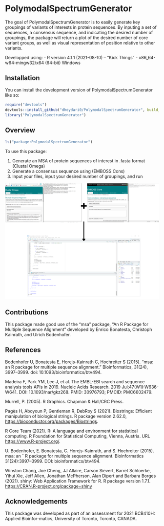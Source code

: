 
<!-- README.md is generated from README.Rmd. Please edit that file -->

# PolymodalSpectrumGenerator

<!-- badges: start -->
<!-- badges: end -->

The goal of PolymodalSpectrumGenerator is to easily generate key
groupings of variants of interests in protein sequences. By inputing a
set of sequences, a consensus sequence, and indicating the desired
number of groupings, the package will return a plot of the desired
number of core variant groups, as well as visual representation of
position relative to other variants.

Developped using: - R version 4.1.1 (2021-08-10) – “Kick Things” -
x86\_64-w64-mingw32/x64 (64-bit) Windows

## Installation

You can install the development version of PolymodalSpectrumGenerator
like so:

``` r
require("devtools")
devtools::install_github("dheydari0/PolymodalSpectrumGenerator", build_vignettes = TRUE)
library("PolymodalSpectrumGenerator")
```

## Overview

``` r
ls("package:PolymodalSpectrumGenerator")
```

To use this package:

1.  Generate an MSA of protein sequences of interest in .fasta format
    (Clustal Omega)
2.  Generate a consensus sequence using (EMBOSS Cons)
3.  Input your files, input your desired number of groupings, and run

<div style="text-align:center">
<img src="./inst/extdata/+.png" width="600"/>
<div style="text-align:left">



## Contributions

This package made good use of the “msa” package, “An R Package for
Multiple Sequence Alignment” developed by Enrico Bonatesta, Christoph
Kainrath, and Ulrich Bodenhofer.

## References

Bodenhofer U, Bonatesta E, Horejs-Kainrath C, Hochreiter S (2015). “msa:
an R package for multiple sequence alignment.” Bioinformatics, 31(24),
3997–3999. doi: 10.1093/bioinformatics/btv494.

Madeira F, Park YM, Lee J, et al. The EMBL-EBI search and sequence
analysis tools APIs in 2019. Nucleic Acids Research. 2019
Jul;47(W1):W636-W641. DOI: 10.1093/nar/gkz268. PMID: 30976793; PMCID:
PMC6602479.

Murrell, P. (2005). R Graphics. Chapman & Hall/CRC Press.

Pagès H, Aboyoun P, Gentleman R, DebRoy S (2021). Biostrings: Efficient
manipulation of biological strings. R package version 2.62.0,
<https://bioconductor.org/packages/Biostrings>.

R Core Team (2021). R: A language and environment for statistical
computing. R Foundation for Statistical Computing, Vienna, Austria. URL
<https://www.R-project.org/>.

U. Bodenhofer, E. Bonatesta, C. Horejs-Kainrath, and S. Hochreiter
(2015). msa: an ˇ R package for multiple sequence alignment.
Bioinformatics 31(24):3997–3999. DOI: bioinformatics/btv494.

Winston Chang, Joe Cheng, JJ Allaire, Carson Sievert, Barret Schloerke,
Yihui Xie, Jeff Allen, Jonathan McPherson, Alan Dipert and Barbara
Borges (2021). shiny: Web Application Framework for R. R package version
1.7.1. <https://CRAN.R-project.org/package=shiny>

## Acknowledgements

This package was developed as part of an assessment for 2021 BCB410H:
Applied Bioinfor-matics, University of Toronto, Toronto, CANADA.
